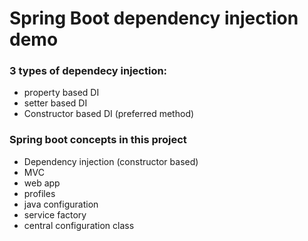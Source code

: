 # Spring Boot dependency injection demo

### 3 types of dependecy injection:

- property based DI
- setter based DI
- Constructor based DI (preferred method)

### Spring boot concepts in this project

- Dependency injection (constructor based)
- MVC
- web app
- profiles
- java configuration
- service factory
- central configuration class